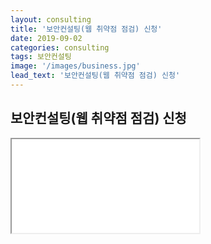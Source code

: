 ```yaml
---
layout: consulting
title: '보안컨설팅(웹 취약점 점검) 신청'
date: 2019-09-02
categories: consulting
tags: 보안컨설팅
image: '/images/business.jpg'
lead_text: '보안컨설팅(웹 취약점 점검) 신청'
---
```


## 보안컨설팅(웹 취약점 점검) 신청


<iframe src={{site.data.global.consulting}}>로드 중…</iframe>
